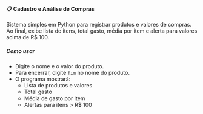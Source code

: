 #### 📋 Cadastro e Análise de Compras

Sistema simples em Python para registrar produtos e valores de compras.  
Ao final, exibe lista de itens, total gasto, média por item e alerta para valores acima de R$ 100.

##### Como usar
- Digite o nome e o valor do produto.
- Para encerrar, digite `fim` no nome do produto.
- O programa mostrará:
  - Lista de produtos e valores
  - Total gasto
  - Média de gasto por item
  - Alertas para itens > R$ 100
